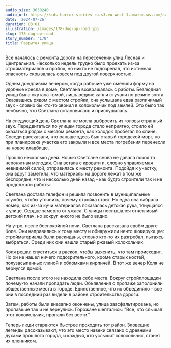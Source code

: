 ```yaml
---
audio_size: 3630240
audio_url: https://kids-horror-stories-ru.s3.eu-west-1.amazonaws.com/audio/178-dug-up-road.mp3
date: '2024-07-26'
duration: 03:01
illustration: /images/178-dug-up-road.jpg
slug: 178-dug-up-road
story_number: '178'
title: Разрытая улица
---
```


Все началось с ремонта дороги на пересечении улиц Лесная и Центральная. Несколько недель трудно было проехать из-за стройматериалов и пробок, но никто не подозревал, что истинная опасность скрывалась совсем под другой поверхностью.

Одним дождливым вечером, когда рабочие уже сменили форму на удобные кресла в доме, Светлана возвращалась с работы. Безлюдная улица была окутана тьмой, лишь редкие капли стучали по резине зонта. Оказавшись рядом с местом стройки, она услышала едва различимый звук - словно бы кто-то звонил в колокольчик под землей. Это было так необычно, что Светлана остановилась и прислушалась.

На следующий день Светлана не могла выбросить из головы странный звук. Передвигаться по улицам города стало неприятно, стоило ей оказаться рядом с местом ремонта, как холодок пробегал по спине. Соседи рассказали, что раньше здесь был старый городской морг, но при планировке участка его закрыли и все места погребения перенесли на новое кладбище.

Прошло несколько дней. Ночью Светлане снова не давала покоя та непонятная мелодия. Она встала с кровати и, словно управляемая невидимой силой, отправилась к месту ремонта. Подойдя к участку, она вдруг заметила, что материалы на дороге лежат в том же беспорядке, что и несколько дней назад - как будто строители так и не продолжали работы.

Светлана достала телефон и решила позвонить в муниципальные службы, чтобы уточнить, почему стройка стоит. Но едва она набрала номер, как из-за кучи материалов показалась детская рука, тянущаяся к улице. Сердце замерло от ужаса. С улицы послышался отчетливый детский плач, но вокруг никого не было видно.

На утро, после беспокойной ночи, Светлана рассказала своём друге Коле. Они направились к тому месту и обнаружили нечто шокирующее: стройматериалы были раскиданы, словно кто-то их разгребал, пытаясь выбраться. Среди них они нашли старый ржавый колокольчик.

Коля решил спуститься в раскоп, чтобы выяснить, что там происходит. Но он не нашел ничего подозрительного, кроме старых костей, полузасыпанных глиной и обломками кирпичей. В тот же вечер Коля не вернулся домой.

Светлана после этого не находила себе места. Вокруг стройплощадки почему-то начали пропадать люди. Объявления о пропаже заполонили общественные места в городе. Единственное, что их объединяло - все они в последний раз видели в районе строительства дороги.

Затем, работы были внезапно окончены, улица заасфальтирована, но пропавшие так и не вернулись. Горожане шептались: "Все, кто слышал этот колокольчик, пропали без вести."

Теперь люди стараются быстрее проходить тот район. Зловещие легенды рассказывают, что это место навеки связано с древними духами прошлого города, и каждый, кто услышит колокольчик, станет их пленником.